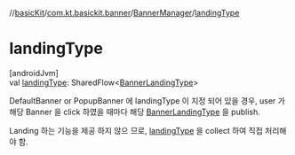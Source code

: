 //[basicKit](../../../index.md)/[com.kt.basickit.banner](../index.md)/[BannerManager](index.md)/[landingType](landing-type.md)

# landingType

[androidJvm]\
val [landingType](landing-type.md): SharedFlow&lt;[BannerLandingType](../../com.kt.basickit.banner.domain.entity/-banner-landing-type/index.md)&gt;

DefaultBanner or PopupBanner 에 landingType 이 지정 되어 있을 경우, user 가 해당 Banner 을 click 하였을 때마다 해당 [BannerLandingType](../../com.kt.basickit.banner.domain.entity/-banner-landing-type/index.md) 을 publish.

Landing 하는 기능을 제공 하지 않으 므로, [landingType](landing-type.md) 을 collect 하여 직접 처리해야 함.
